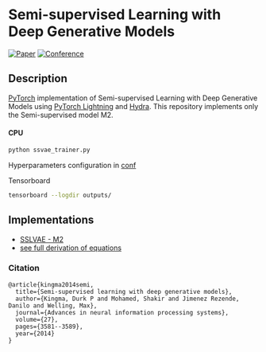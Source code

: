# Semi-supervised Learning with Deep Generative Models     

[![Paper](http://img.shields.io/badge/paper-arxiv.1406.5298-B31B1B.svg)](https://arxiv.org/pdf/1406.5298.pdf)
[![Conference](http://img.shields.io/badge/NeurIPS-2014-4b44ce.svg)](https://nips.cc/Conferences/2014/Schedule?showEvent=4448)

## Description   
[PyTorch](https://pytorch.org/) implementation of Semi-supervised Learning with Deep Generative Models using [PyTorch Lightning](https://www.pytorchlightning.ai/) and [Hydra](https://hydra.cc/). This repository implements only the Semi-supervised model M2.

#### CPU   
```bash   
python ssvae_trainer.py     
```


Hyperparameters configuration in [conf](conf) 

Tensorboard

```bash
tensorboard --logdir outputs/
```

## Implementations      
- [SSLVAE - M2](sslvae)
- [see full derivation of equations](derivation)  

### Citation   
```
@article{kingma2014semi,
  title={Semi-supervised learning with deep generative models},
  author={Kingma, Durk P and Mohamed, Shakir and Jimenez Rezende, Danilo and Welling, Max},
  journal={Advances in neural information processing systems},
  volume={27},
  pages={3581--3589},
  year={2014}
}
```   



